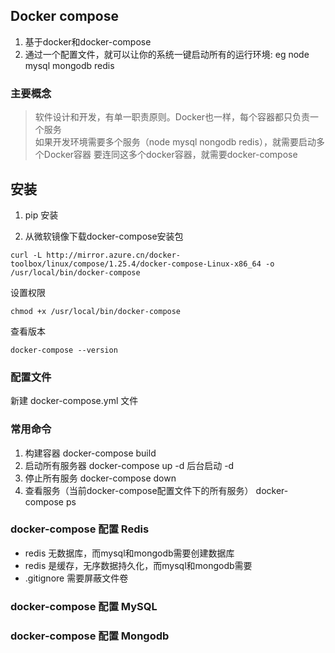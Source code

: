 ## Docker compose
1. 基于docker和docker-compose
2. 通过一个配置文件，就可以让你的系统一键启动所有的运行环境: eg node mysql mongodb redis 

### 主要概念
> 软件设计和开发，有单一职责原则。Docker也一样，每个容器都只负责一个服务   
> 如果开发环境需要多个服务（node mysql nongodb redis），就需要启动多个Docker容器 
> 要连同这多个docker容器，就需要docker-compose

## 安装
1. pip 安装

2. 从微软镜像下载docker-compose安装包
```
curl -L http://mirror.azure.cn/docker-toolbox/linux/compose/1.25.4/docker-compose-Linux-x86_64 -o /usr/local/bin/docker-compose
```
设置权限
```
chmod +x /usr/local/bin/docker-compose
```
查看版本
```
docker-compose --version 
```

### 配置文件 
新建 docker-compose.yml 文件


### 常用命令
1. 构建容器 docker-compose build <service-name>
2. 启动所有服务器 docker-compose up -d  后台启动 -d
3. 停止所有服务 docker-compose down
4. 查看服务（当前docker-compose配置文件下的所有服务） docker-compose ps
### docker-compose 配置 Redis
- redis 无数据库，而mysql和mongodb需要创建数据库
- redis 是缓存，无序数据持久化，而mysql和mongodb需要
- .gitignore 需要屏蔽文件卷


### docker-compose 配置 MySQL 


### docker-compose 配置 Mongodb